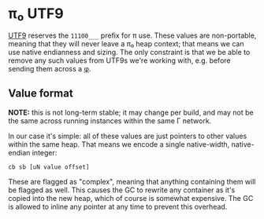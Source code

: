 # π₀ UTF9
[UTF9](utf9.md) reserves the `11100___` prefix for π use. These values are non-portable, meaning that they will never leave a π₀ heap context; that means we can use native endianness and sizing. The only constraint is that we be able to remove any such values from UTF9s we're working with, e.g. before sending them across a [φ](phi.md).


## Value format
**NOTE:** this is not long-term stable; it may change per build, and may not be the same across running instances within the same Γ network.

In our case it's simple: all of these values are just pointers to other values within the same heap. That means we encode a single native-width, native-endian integer:

```
cb sb [uN value offset]
```

These are flagged as "complex", meaning that anything containing them will be flagged as well. This causes the GC to rewrite any container as it's copied into the new heap, which of course is somewhat expensive. The GC is allowed to inline any pointer at any time to prevent this overhead.
